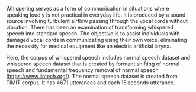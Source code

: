 Whispering serves as a form of communication in situations where speaking loudly is not practical in everyday life. It is produced by a sound source involving turbulent airflow passing through the vocal cords without vibration. There has been an examination of transforming whispered speech into standard speech. The objective is to assist individuals with damaged vocal cords in communicating using their own voice, eliminating the necessity for medical equipment like an electric artificial larynx. 

Here, the corpus of whispered speech includes normal speech dataset and whispered speech dataset that is created by formant shifting of normal speech and fundamental frequency removal of normal speech (https://www.lintech.org/).  The normal speech dataset is created from TIMIT corpus. It has 4671 utterances and each 15 seconds utterance.    
